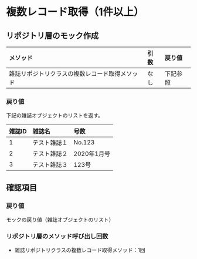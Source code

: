 # 複数レコード取得（1件以上）

## リポジトリ層のモック作成
|メソッド|引数|戻り値|
|:--|:--|:--|
|雑誌リポジトリクラスの複数レコード取得メソッド|なし|下記参照|

### 戻り値
下記の雑誌オブジェクトのリストを返す。

|雑誌ID|雑誌名|号数|
|:--|:--|:--|
|1|テスト雑誌１|No.123|
|2|テスト雑誌２|2020年1月号|
|3|テスト雑誌３|123号|

## 確認項目
### 戻り値
モックの戻り値（雑誌オブジェクトのリスト）

### リポジトリ層のメソッド呼び出し回数
- 雑誌リポジトリクラスの複数レコード取得メソッド：1回
